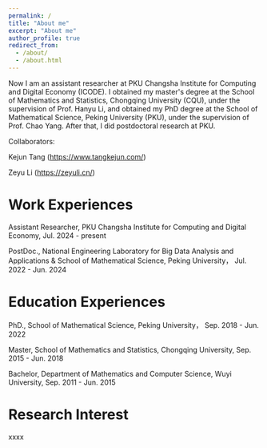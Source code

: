 ```yaml
---
permalink: /
title: "About me"
excerpt: "About me"
author_profile: true
redirect_from: 
  - /about/
  - /about.html
---
```


Now I am an assistant researcher at PKU Changsha Institute for Computing and Digital Economy (ICODE). I obtained my master's degree at the School of Mathematics and Statistics, Chongqing University (CQU), under the supervision of Prof. Hanyu Li, and obtained my PhD degree at the School of Mathematical Science, Peking University (PKU), under the supervision of Prof. Chao Yang. After that, I did postdoctoral research at PKU.

Collaborators:

Kejun Tang (https://www.tangkejun.com/)

Zeyu Li (https://zeyuli.cn/)

Work Experiences
======
Assistant Researcher, PKU Changsha Institute for Computing and Digital Economy, Jul. 2024 - present

PostDoc., National Engineering Laboratory for Big Data Analysis and Applications & School of Mathematical Science, Peking University， Jul. 2022 - Jun. 2024

Education Experiences
======
PhD., School of Mathematical Science, Peking University， Sep. 2018 - Jun. 2022

Master, School of Mathematics and Statistics, Chongqing University, Sep. 2015 - Jun. 2018

Bachelor, Department of Mathematics and Computer Science, Wuyi University, Sep. 2011 - Jun. 2015

Research Interest
======
xxxx
